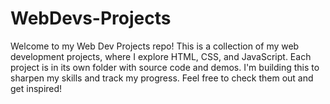 # WebDevs-Projects
Welcome to my Web Dev Projects repo! This is a collection of my web development projects, where I explore HTML, CSS, and JavaScript. Each project is in its own folder with source code and demos. I'm building this to sharpen my skills and track my progress. Feel free to check them out and get inspired! 
